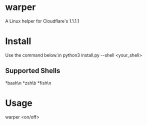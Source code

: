 # warper
A Linux helper for Cloudflare's 1.1.1.1

# Install
Use the command below.\n
python3 install.py --shell <your_shell>

## Supported Shells
*bash\n
*zsh\b
*fish\n

# Usage
warper <on/off>

